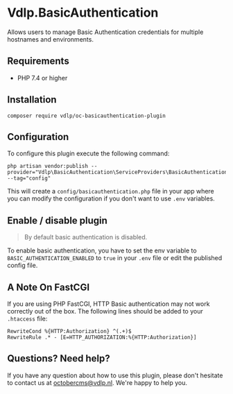 # Vdlp.BasicAuthentication

Allows users to manage Basic Authentication credentials for multiple hostnames and environments.

## Requirements

* PHP 7.4 or higher

## Installation

```
composer require vdlp/oc-basicauthentication-plugin
```

## Configuration

To configure this plugin execute the following command:

```
php artisan vendor:publish --provider="Vdlp\BasicAuthentication\ServiceProviders\BasicAuthenticationServiceProvider" --tag="config"
```

This will create a `config/basicauthentication.php` file in your app where you can modify the configuration if you don't want to use `.env` variables.

## Enable / disable plugin

> By default basic authentication is disabled.

To enable basic authentication, you have to set the env variable to `BASIC_AUTHENTICATION_ENABLED` to `true` in your `.env` file or edit the published config file.

## A Note On FastCGI

If you are using PHP FastCGI, HTTP Basic authentication may not work correctly out of the box. The following lines should be added to your `.htaccess` file:

```
RewriteCond %{HTTP:Authorization} ^(.+)$
RewriteRule .* - [E=HTTP_AUTHORIZATION:%{HTTP:Authorization}]
```

## Questions? Need help?

If you have any question about how to use this plugin, please don't hesitate to contact us at octobercms@vdlp.nl. We're happy to help you.

